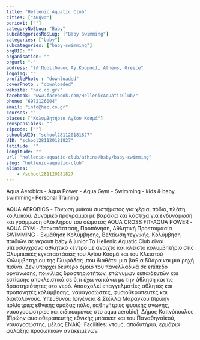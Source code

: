 ```yaml
---
title: "Hellenic Aquatic Club"
cities: ["Αθήνα"]
perioxi: [""]
categoryNoSLug: "Baby"
subcategoriesNoSLug: ["Baby Swimming"]
categories: ["baby"]
subcategories: ["baby-swimming"]
orgUID: ""
organisation: ""
orgurl: "-"
address: "(Λ.Ποσειδωνος Αγ.Κοσμας), Athens, Greece"
logoimg: ""
profilePhoto : "downloaded"
coverPhoto : "downloaded"
website: "hac.co.gr/"
facebook: "www.facebook.com/HellenicAquaticClub/"
phone: "6972126004"
email: "info@hac.co.gr"
courses: ""
places: ["Kολυμβητήριο Αγίου Κοσμά"]
rensponsibles: ""
zipcode: [""]
schoolsUID: "school281120181827"
UID: "school281120181827"
latitude: ""
longitude: ""
url: "hellenic-aquatic-club/athina/baby/baby-swimming"
slug: "hellenic-aquatic-club"
aliases:
    - /school281120181827
---
```



Αqua Aerobics - Αqua Power - Αqua Gym - Swimming - kids &amp; baby swimming- Personal Training

AQUA AEROBICS - Τόνωση μυϊκού συστήματος για χέρια, πόδια, πλάτη, κοιλιακού. Δυναμικό πρόγραμμα με βαράκια και λάστιχα για ενδυνάμωση και γράμμωση ολόκληρου του σώματος AQUA CROSS FIT-AQUA POWER -AQUA GYM - Αποκατάσταση, Προπόνηση, Αθλητική Προετοιμασία SWIMMING - Εκμάθηση Κολύμβησης, Βελτίωση τεχνικής. Κολύμβηση παιδιών σε γκρουπ baby &amp; junior Το Hellenic Aquatic Club είναι υπερσύγχρονο αθλητικό κέντρο με ανοιχτό και κλειστό κολυμβητήριο στις Ολυμπιακές εγκαταστάσεις του Αγίου Κοσμά και του Κλειστού Κολυμβητηρίου της Γλυφάδας ,που διαθέτει μια βαθια 50άρα και μια ρηχή πισίνα. Δεν υπάρχει δεύτερο όμοιό του πανελλαδικά σε επίπεδο οργάνωσης, ποικιλίας δραστηριοτήτων, επώνυμων εκπαιδευτών και εστίασης αποκλειστικά σε ό,τι έχει να κάνει με την άθληση και τις δραστηριότητες στο νερό. Απασχολεί επαγγελματίες αθλητές και προπονητές κολύμβησης, ναυαγοσώστες, φυσιοθεραπευτές και διαιτολόγους. Υπεύθυνοι: Ιφιγένεια &amp; Στέλλα Μαραγκού (πρώην πολίστριες εθνικής ομάδας πόλο, καθηγήτριες φυσικής αγωγής, ναυαγοσώστριες και ειδικευμένες στο aqua aerobic), Δήμος Καπνόπουλος (Πρώην φυσιοθεραπευτής εθνικής μπάσκετ και του Παναθηναϊκού, ναυαγοσώστης, μέλος ΕΝΑΚ). Facilities: ντους, αποδυτήρια, ερμάρια φύλαξης προσωπικών αντικειμένων.
